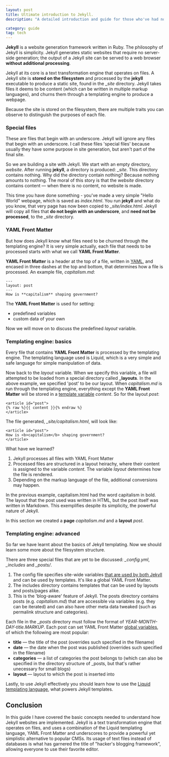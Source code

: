 ```yaml
---
layout: post
title: Ultimate introduction to Jekyll.
description: "A detailed introduction and guide for those who've had no prior experience with Jekyll — the magnificent beast which powers both this website and many others."

category: guide
tag: tech
---
```

**Jekyll** is a website generation framework written in Ruby. The philosophy of Jekyll is simplicity. Jekyll generates static websites that require no server-side generation; the output of a Jekyll site can be served to a web browser **without additional processing**.

Jekyll at its core is a text transformation engine that operates on files. A Jekyll site is **stored on the filesystem** and processed by the **jekyll** executable to produce a static site, found in the *\_site* directory. Jekyll takes files it deems to be content (which can be written in multiple markup languages), and churns them through a templating engine to produce a webpage. 

Because the site is stored on the filesystem, there are multiple traits you can observe to distinguish the purposes of each file. 

### Special files
These are files that begin with an underscore. Jekyll will ignore any files that begin with an underscore. I call these files 'special files' because usually they have some purpose in site generation, but aren't part of the final site.

So we are building a site with Jekyll. We start with an empty directory, *website*. After running **jekyll**, a directory is produced: *\_site*. This directory contains nothing. Why did the directory contain nothing? Because nothing amounts to nothing. The moral of this story is that the *website* directory contains content — when there is no content, no website is made. 

This time you have done something - you've made a very simple "Hello World" webpage, which is saved as *index.html*. You run **jekyll** and what do you know, that very page has now been copied to *\_site/index.html*. Jekyll will copy all files that **do not begin with an underscore**, and **need not be processed**, to the *\_site* directory. 

### YAML Front Matter
But how does Jekyll know what files need to be churned through the templating engine? It is very simple actually, each file that needs to be processed starts with what we call **YAML Front Matter**. 

**YAML Front Matter** is a header at the top of a file, written in [YAML](https://en.wikipedia.org/wiki/YAML), and encased in three dashes at the top and bottom, that determines how a file is processed. An example file, *capitalism.md*:

	---
	layout: post
	---
	How is **capitalism** shaping government?

The **YAML Front Matter** is used for setting:

* predefined variables
* custom data of your own

Now we will move on to discuss the predefined *layout* variable. 

### Templating engine: basics
Every file that contains **YAML Front Matter** is processed by the templating engine. The templating language used is Liquid, which is a very simple and safe language for simple manipulation of data. 

Now back to the *layout* variable. When we specify this variable, a file will attempted to be loaded from a special directory called **\_layouts**. In the above example, we specified 'post' to be our layout. When *capitalism.md* is run through the templating engine, everything except the **YAML Front Matter** will be stored in a [template variable](https://github.com/mojombo/jekyll/wiki/Template-Data) *content*. So for the layout *post*:

	<article id="post">
	{% raw %}{{ content }}{% endraw %}
	</article>

The file generated, *\_site/capitalism.html*, will look like:

	<article id="post">
	How is <b>capitalism</b> shaping government?
	</article>

What have we learned?

1. Jekyll processes all files with YAML Front Matter
2. Processed files are structured in a layout heirachy, where their content is assigned to the variable *content*. The variable *layout* determines how the file is rendered. 
3. Depending on the markup language of the file, additional conversions may happen. 

In the previous example, capitalism.html had the word capitalism in bold. The layout that the post used was written in HTML, but the post itself was written in Markdown. This exemplifies despite its simplicity, the powerful nature of Jekyll.

In this section we created a **page** *capitalism.md* and a **layout** *post*.

### Templating engine: advanced
So far we have learnt about the basics of Jekyll templating. Now we should learn some more about the filesystem structure.

There are three special files that are yet to be discussed: *\_config.yml*, *\_includes* and *\_posts/*. 

1. The config file specifies site-wide variables [that are used by both Jekyll](https://github.com/mojombo/jekyll/wiki/Configuration) and can be used by templates. It's like a global YAML Front Matter. 
2. The includes directory contains templates that can be used by layouts and posts/pages alike. 
3. This is the 'blog-aware' feature of Jekyll. The posts directory contains posts (e.g. *capitalism.md*) that are accessible via variables (e.g. they can be iterated) and can also have other meta data tweaked (such as permalink structure and categories). 

Each file in the *\_posts* directory must follow the format of *YEAR-MONTH-DAY-title.MARKUP*. Each post can set YAML Front Matter [global variables](https://github.com/mojombo/jekyll/wiki/YAML-Front-Matter), of which the following are most popular:
   
* **title** — the title of the post (overrides such specified in the filename)
* **date** — the date when the post was published (overrides such specified in the filename)
* **categories** — a list of categories the post belongs to (which can also be specified in the directory structure of \_posts, but that's rather unecessary for small blogs)
* **layout** — layout to which the post is inserted into

Lastly, to use Jekyll effectively you should learn how to use the [Liquid templating language](https://github.com/shopify/liquid/wiki/liquid-for-designers), what powers Jekyll templates.

## Conclusion
In this guide I have covered the basic concepts needed to understand how Jekyll websites are implemented. Jekyll is a text transformation engine that operates on files, and uses a combination of the Liquid templating language, YAML Front Matter and underscores to provide a powerful yet simplistic alternative to popular CMSs. Its usage of text files instead of databases is what has garnered the title of "hacker's blogging framework", allowing everyone to use their favorite editor. 
